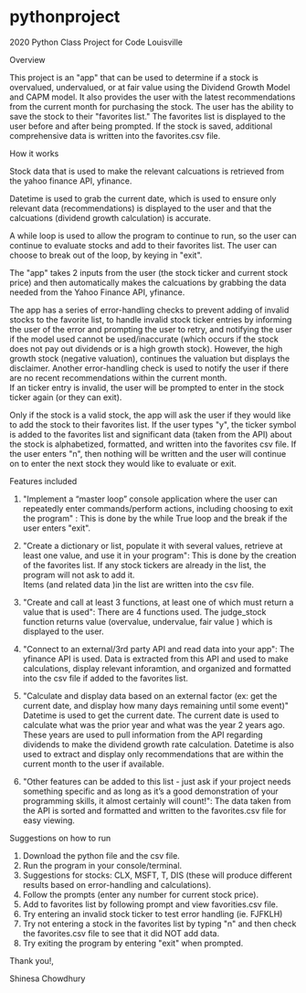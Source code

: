 # pythonproject
2020 Python Class Project for Code Louisville

Overview

This project is an "app" that can be used to determine if a stock is overvalued, undervalued, or at fair value using the Dividend Growth Model and CAPM model.
It also provides the user with the latest recommendations from the current month for purchasing the stock. 
The user has the ability to save the stock to their "favorites list."  The favorites list is displayed to the user before and after being prompted. 
If the stock is saved, additional comprehensive data is written into the favorites.csv file.


How it works   

Stock data that is used to make the relevant calcuations is retrieved from the yahoo finance API, yfinance.

Datetime is used to grab the current date, which is used to ensure only relevant data (recommendations) is displayed to the user and that
the calcuations (dividend growth calculation) is accurate. 

A while loop is used to allow the program to continue to run, so the user can continue to evaluate stocks and add to their favorites list. 
The user can choose to break out of the loop, by keying in "exit".

The "app" takes 2 inputs from the user (the stock ticker and current stock price) and then automatically makes the calcuations by grabbing the data needed
from the Yahoo Finance API, yfinance.  

The app has a series of error-handling checks to prevent adding of invalid stocks to the favorite list, to handle invalid stock ticker entries by informing
the user of the error and prompting the user to retry, and notifying the user if the model used cannot be used/inaccurate (which occurs if the stock does
not pay out dividends or is a high growth stock).  However, the high growth stock (negative valuation), continues the valuation but displays the disclaimer.
Another error-handling check is used to notify the user if there are no recent recommendations within the current month.  
If an ticker entry is invalid, the user will be prompted to enter in the stock ticker again (or they can exit). 

Only if the stock is a valid stock, the app will ask the user if they would like to add the stock to their favorites list.  If the user types "y", 
the ticker symbol is added to the favorites list and significant data (taken from the API) about the stock is alphabetized, formatted, and written into
the favorites csv file.  If the user enters "n", then nothing will be written and the user will continue on to enter the next stock they would like to evaluate or exit. 


Features included

1. "Implement a “master loop” console application where the user can repeatedly enter commands/perform actions, including choosing to exit the program" :
	This is done by the while True loop and the break if the user enters "exit".

2. "Create a dictionary or list, populate it with several values, retrieve at least one value, and use it in your program":
	This is done by the creation of the favorites list.  If any stock tickers are already in the list, the program will not ask to add it.  
	Items (and related data )in the list are written into the csv file. 

3. "Create and call at least 3 functions, at least one of which must return a value that is used":
	There are 4 functions used. The judge_stock function returns value (overvalue, undervalue, fair value ) which is displayed to the user. 

4. "Connect to an external/3rd party API and read data into your app":
	The yfinance API is used. Data is extracted from this API and used to make calculations, display relevant inforamtion, 
	and organized and formatted into the csv file if added to the favorites list.  

5. "Calculate and display data based on an external factor (ex: get the current date, and display how many days remaining until some event)"
	Datetime is used to get the current date. The current date is used to calculate what was the prior year and what was the year 2 years ago.
	These years are used to pull information from the API regarding dividends to make the dividend growth rate calculation. 
	Datetime is also used to extract and display only recommendations that are within the current month to the user if available. 

6. "Other features can be added to this list - just ask if your project needs something specific and as long as it’s a good demonstration of your programming skills, 
   it almost certainly will count!":
	The data taken from the API is sorted and formatted and written to the favorites.csv file for easy viewing. 


Suggestions on how to run

1. Download the python file and the csv file.
2. Run the program in your console/terminal.
3. Suggestions for stocks: CLX, MSFT, T, DIS (these will produce different results based on error-handling and calculations).
4. Follow the prompts (enter any number for current stock price).
5. Add to favorites list by following prompt and view favorities.csv file.
6. Try entering an invalid stock ticker to test error handling (ie. FJFKLH)
7. Try not entering a stock in the favorites list by typing "n" and then check the favorites.csv file to see that it did NOT add data. 
8. Try exiting the program by entering "exit" when prompted.

	
Thank you!, 

Shinesa Chowdhury




